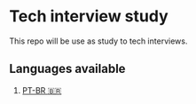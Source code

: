 # Tech interview study

This repo will be use as study to tech interviews.

## Languages available

1. [PT-BR :brazil:](/PT-BR/README.md)